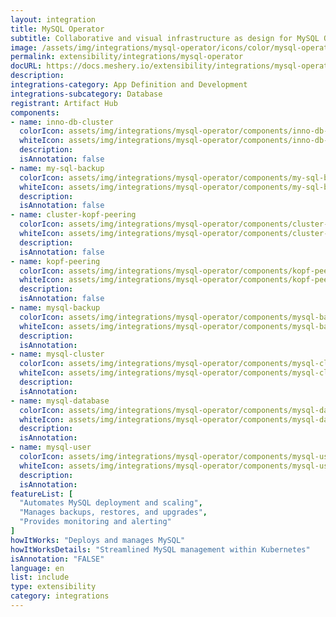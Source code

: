 ```yaml
---
layout: integration
title: MySQL Operator
subtitle: Collaborative and visual infrastructure as design for MySQL Operator
image: /assets/img/integrations/mysql-operator/icons/color/mysql-operator-color.svg
permalink: extensibility/integrations/mysql-operator
docURL: https://docs.meshery.io/extensibility/integrations/mysql-operator
description: 
integrations-category: App Definition and Development
integrations-subcategory: Database
registrant: Artifact Hub
components: 
- name: inno-db-cluster
  colorIcon: assets/img/integrations/mysql-operator/components/inno-db-cluster/icons/color/inno-db-cluster-color.svg
  whiteIcon: assets/img/integrations/mysql-operator/components/inno-db-cluster/icons/white/inno-db-cluster-white.svg
  description: 
  isAnnotation: false
- name: my-sql-backup
  colorIcon: assets/img/integrations/mysql-operator/components/my-sql-backup/icons/color/my-sql-backup-color.svg
  whiteIcon: assets/img/integrations/mysql-operator/components/my-sql-backup/icons/white/my-sql-backup-white.svg
  description: 
  isAnnotation: false
- name: cluster-kopf-peering
  colorIcon: assets/img/integrations/mysql-operator/components/cluster-kopf-peering/icons/color/cluster-kopf-peering-color.svg
  whiteIcon: assets/img/integrations/mysql-operator/components/cluster-kopf-peering/icons/white/cluster-kopf-peering-white.svg
  description: 
  isAnnotation: false
- name: kopf-peering
  colorIcon: assets/img/integrations/mysql-operator/components/kopf-peering/icons/color/kopf-peering-color.svg
  whiteIcon: assets/img/integrations/mysql-operator/components/kopf-peering/icons/white/kopf-peering-white.svg
  description: 
  isAnnotation: false
- name: mysql-backup
  colorIcon: assets/img/integrations/mysql-operator/components/mysql-backup/icons/color/mysql-backup-color.svg
  whiteIcon: assets/img/integrations/mysql-operator/components/mysql-backup/icons/white/mysql-backup-white.svg
  description: 
  isAnnotation: 
- name: mysql-cluster
  colorIcon: assets/img/integrations/mysql-operator/components/mysql-cluster/icons/color/mysql-cluster-color.svg
  whiteIcon: assets/img/integrations/mysql-operator/components/mysql-cluster/icons/white/mysql-cluster-white.svg
  description: 
  isAnnotation: 
- name: mysql-database
  colorIcon: assets/img/integrations/mysql-operator/components/mysql-database/icons/color/mysql-database-color.svg
  whiteIcon: assets/img/integrations/mysql-operator/components/mysql-database/icons/white/mysql-database-white.svg
  description: 
  isAnnotation: 
- name: mysql-user
  colorIcon: assets/img/integrations/mysql-operator/components/mysql-user/icons/color/mysql-user-color.svg
  whiteIcon: assets/img/integrations/mysql-operator/components/mysql-user/icons/white/mysql-user-white.svg
  description: 
  isAnnotation: 
featureList: [
  "Automates MySQL deployment and scaling",
  "Manages backups, restores, and upgrades",
  "Provides monitoring and alerting"
]
howItWorks: "Deploys and manages MySQL"
howItWorksDetails: "Streamlined MySQL management within Kubernetes"
isAnnotation: "FALSE"
language: en
list: include
type: extensibility
category: integrations
---
```

